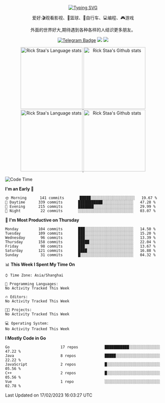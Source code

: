 <div align="center"> 

[![Typing SVG](https://readme-typing-svg.herokuapp.com?size=25&duration=2500&color=eeeeee&vCenter=true&width=200&height=40&lines=Hi+there+%F0%9F%91%8B%F0%9F%8F%BB;I'm+DanBai)](https://git.io/typing-svg)

爱好:🎬观看影视、🏀篮球、🚴自行车、💻编程、🎮游戏

外面的世界好大,期待遇到各种各样的人结识更多朋友。

[![Telegram Badge](https://img.shields.io/badge/-Telegram-blue?style=flat&logo=Telegram&logoColor=white)](https://t.me/danbai9420) 
[![](https://img.shields.io/badge/-Blog-brightgreen?style=flat&logo=Blogger&logoColor=white)](https://p00q.cn)
[![](https://img.shields.io/badge/-Email-red?style=flat&logo=Mail.Ru&logoColor=white)](mailto:danbai@88.com)
</div>

<!-- Light Mode -->
<div align="center"> 
<a href="https://github.com/anuraghazra/github-readme-stats#gh-light-mode-only">
<img height=200 src="https://github-readme-stats-git-master-rstaa-rickstaa.vercel.app/api/top-langs/?username=danbai225&layout=compact&langs_count=10&hide_border=1&role=OWNER,COLLABORATOR#gh-light-mode-only" alt="Rick Staa's Language stats" />
</a>
<a href="https://github.com/anuraghazra/github-readme-stats#gh-light-mode-only">
<img height=200 src="https://github-readme-stats-git-master-rstaa-rickstaa.vercel.app/api?username=danbai225&show_icons=true&count_private=true&line_height=28&hide_border=1&include_all_commits=true&card_width=450&role=OWNER,COLLABORATOR&exclude_repo=github-readme-stats#gh-light-mode-only" alt="Rick Staa's Github stats" />
</a>
</div>

<!-- Dark Mode -->
<div align="center"> 
<a href="https://github.com/anuraghazra/github-readme-stats#gh-dark-mode-only">
<img height=200 src="https://github-readme-stats-git-master-rstaa-rickstaa.vercel.app/api/top-langs/?username=danbai225&layout=compact&langs_count=10&hide_border=1&role=OWNER,COLLABORATOR&theme=github_dark#gh-dark-mode-only" alt="Rick Staa's Language stats" />
</a>
<a href="https://github.com/anuraghazra/github-readme-stats#gh-dark-mode-only">
<img height=200 src="https://github-readme-stats-git-master-rstaa-rickstaa.vercel.app/api?username=danbai225&show_icons=true&count_private=true&line_height=28&hide_border=1&include_all_commits=true&card_width=450&role=OWNER,COLLABORATOR&exclude_repo=github-readme-stats&theme=github_dark#gh-dark-mode-only" alt="Rick Staa's Github stats" />
</a>
</div>

<!--START_SECTION:waka-->
![Code Time](http://img.shields.io/badge/Code%20Time-143%20hrs%2040%20mins-blue)

**I'm an Early 🐤** 

```text
🌞 Morning      141 commits       █████░░░░░░░░░░░░░░░░░░░░   19.67 % 
🌆 Daytime      339 commits       ███████████░░░░░░░░░░░░░░   47.28 % 
🌃 Evening      215 commits       ███████░░░░░░░░░░░░░░░░░░   29.99 % 
🌙 Night         22 commits       ░░░░░░░░░░░░░░░░░░░░░░░░░   03.07 % 

```
📅 **I'm Most Productive on Thursday** 

```text
Monday         104 commits       ███░░░░░░░░░░░░░░░░░░░░░░   14.50 % 
Tuesday        109 commits       ███░░░░░░░░░░░░░░░░░░░░░░   15.20 % 
Wednesday       96 commits       ███░░░░░░░░░░░░░░░░░░░░░░   13.39 % 
Thursday       158 commits       █████░░░░░░░░░░░░░░░░░░░░   22.04 % 
Friday          98 commits       ███░░░░░░░░░░░░░░░░░░░░░░   13.67 % 
Saturday       121 commits       ████░░░░░░░░░░░░░░░░░░░░░   16.88 % 
Sunday          31 commits       █░░░░░░░░░░░░░░░░░░░░░░░░   04.32 % 

```


📊 **This Week I Spent My Time On** 

```text
⌚︎ Time Zone: Asia/Shanghai

💬 Programming Languages: 
No Activity Tracked This Week

🔥 Editors: 
No Activity Tracked This Week

🐱‍💻 Projects: 
No Activity Tracked This Week

💻 Operating System: 
No Activity Tracked This Week

```

**I Mostly Code in Go** 

```text
Go                       17 repos            ███████████░░░░░░░░░░░░░░   47.22 % 
Java                     8 repos             █████░░░░░░░░░░░░░░░░░░░░   22.22 % 
JavaScript               2 repos             █░░░░░░░░░░░░░░░░░░░░░░░░   05.56 % 
C++                      2 repos             █░░░░░░░░░░░░░░░░░░░░░░░░   05.56 % 
Vue                      1 repo              ░░░░░░░░░░░░░░░░░░░░░░░░░   02.78 % 

```



 Last Updated on 17/02/2023 16:03:27 UTC
<!--END_SECTION:waka-->
